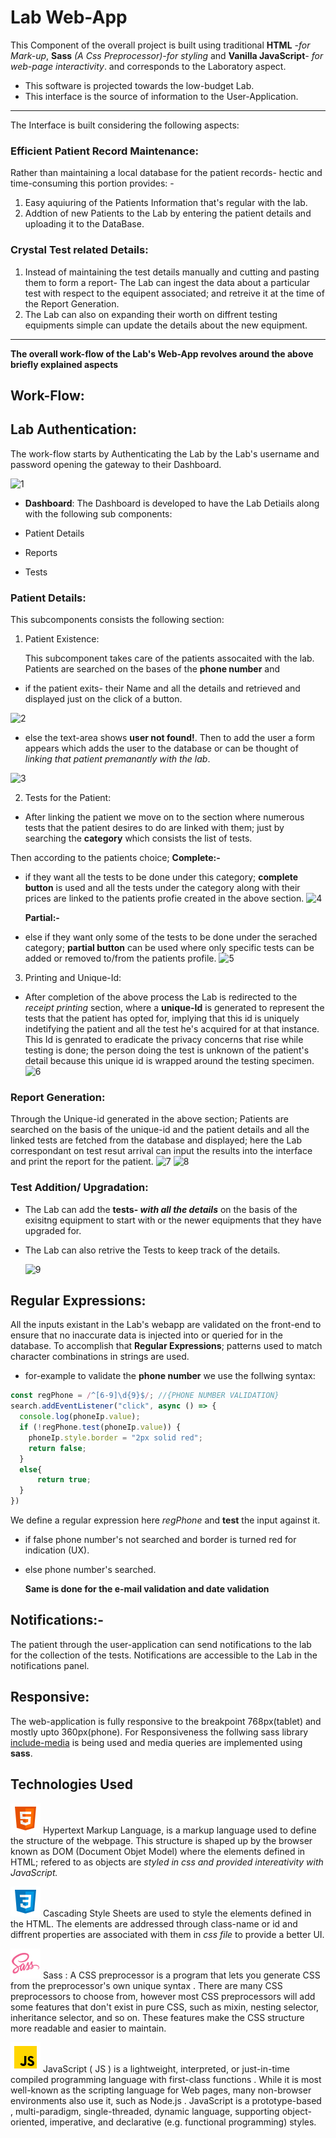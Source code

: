 # **Lab Web-App**

This Component of the overall project is built using traditional **HTML** _-for Mark-up_, **Sass** _(A Css Preprocessor)-for styling_ and **Vanilla JavaScript**_- for web-page interactivity_. and corresponds to the Laboratory aspect.

- This software is projected towards the low-budget Lab. <br>
- This interface is the source of information to the User-Application.<br>

---

The Interface is built considering the following aspects:

### **Efficient Patient Record Maintenance:**

Rather than maintaining a local database for the patient records- hectic and time-consuming this portion provides: -

1. Easy aquiuring of the Patients Information that's regular with the lab.
2. Addtion of new Patients to the Lab by entering the patient details and uploading it to the DataBase.

### **Crystal Test related Details:**

1. Instead of maintaining the test details manually and cutting and pasting them to form a report- The Lab can ingest the data about a particular test with respect to the equipent associated; and retreive it at the time of the Report Generation.
1. The Lab can also on expanding their worth on diffrent testing equipments simple can update the details about the new equipment.

---

**The overall work-flow of the Lab's Web-App revolves around the above briefly explained aspects**

## **Work-Flow**:

## **Lab Authentication**:

The work-flow starts by Authenticating the Lab by the Lab's username and password opening the gateway to their Dashboard.

![1](/src/assets/1.gif "authentication")

- **Dashboard**: The Dashboard is developed to have the Lab Detiails along with the following sub components:

- Patient Details
- Reports
- Tests

### **Patient Details:**

This subcomponents consists the following section:

1. Patient Existence:

   This subcomponent takes care of the patients assocaited with the lab. Patients are searched on the bases of the **phone number** and

- if the patient exits- their Name and all the details and retrieved and displayed just on the click of a button.

![2](/src/assets/2.gif "existing-patient")

- else the text-area shows **user not found!**. Then to add the user a form appears which adds the user to the database or can be thought of _linking that patient premanantly with the lab_.

![3](/src/assets/3.gif "new-patient")

2. Tests for the Patient:

- After linking the patient we move on to the section where numerous tests that the patient desires to do are linked with them; just by searching the **category** which consists the list of tests.

Then according to the patients choice;
**Complete:-**

- if they want all the tests to be done under this category; **complete button** is used and all the tests under the category along with their prices are linked to the patients profie created in the above section.
  ![4](/src/assets/4.gif "complete-btn")

  **Partial:-**

- else if they want only some of the tests to be done under the serached category; **partial button** can be used where only specific tests can be added or removed to/from the patients profile.
  ![5](/src/assets/5.gif "partial-btn")

3. Printing and Unique-Id:

- After completion of the above process the Lab is redirected to the _receipt printing_ section, where a **unique-Id** is generated to represent the tests that the patient has opted for, implying that this id is uniquely indetifying the patient and all the test he's acquired for at that instance. This Id is genrated to eradicate the privacy concerns that rise while testing is done; the person doing the test is unknown of the patient's detail because this unique id is wrapped around the testing specimen.
  ![6](/src/assets/6.gif "printing")

### **Report Generation:**

Through the Unique-id generated in the above section; Patients are searched on the basis of the unique-id and the patient details and all the linked tests are fetched from the database and displayed; here the Lab correspondant on test resut arrival can input the results into the interface and print the report for the patient.
![7](/src/assets/7.gif "report-generation") ![8](/src/assets/8.gif "inputing values")

### **Test Addition/ Upgradation:**

- The Lab can add the **tests- _with all the details_** on the basis of the exisitng equipment to start with or the newer equipments that they have upgraded for.
- The Lab can also retrive the Tests to keep track of the details.

  ![9](/src/assets/9.gif "test-add/retrieve")

## Regular Expressions:

All the inputs existant in the Lab's webapp are validated on the front-end to ensure that no inaccurate data is injected into or queried for in the database. To accomplish that **Regular Expressions**; patterns used to match character combinations in strings are used.

- for-example to validate the **phone number** we use the follwing syntax:

```JavaScript
const regPhone = /^[6-9]\d{9}$/; //{PHONE NUMBER VALIDATION}
search.addEventListener("click", async () => {
  console.log(phoneIp.value);
  if (!regPhone.test(phoneIp.value)) {
    phoneIp.style.border = "2px solid red";
    return false;
  }
  else{
      return true;
  }
})
```

We define a regular expression here _regPhone_ and **test** the input against it.

- if false phone number's not searched and border is turned red for indication (UX).
- else phone number's searched.

  **Same is done for the e-mail validation and date validation**

## Notifications:-

The patient through the user-application can send notifications to the lab for the collection of the tests. Notifications are accessible to the Lab in the notifications panel.

## Responsive:

The web-application is fully responsive to the breakpoint 768px(tablet) and mostly upto 360px(phone).
For Responsiveness the follwing sass library [include-media](https://github.com/eduardoboucas/include-media) is being used and media queries are implemented using **sass**.

## **Technologies Used**

![img-html](/src/assets/html.png "html")
Hypertext Markup Language, is a markup language used to define the structure of the webpage. This structure is shaped up by the browser known as DOM (Document Objet Model) where the elements defined in HTML; refered to as objects are _styled in css and provided intereativity with JavaScript._

![img-css](/src/assets/css.png "Css")
Cascading Style Sheets are used to style the elements defined in the HTML. The elements are addressed through class-name or id and diffrent properties are associated with them in _css file_ to provide a better UI.

![img-sass](/src/assets/sass.png "sass")
Sass : A CSS preprocessor is a program that lets you generate CSS from the preprocessor's own unique syntax . There are many CSS preprocessors to choose from, however most CSS preprocessors will add some features that don't exist in pure CSS, such as mixin, nesting selector, inheritance selector, and so on. These features make the CSS structure more readable and easier to maintain.

![img-JavaScript](/src/assets/javascript.png "JavaScript")
JavaScript ( JS ) is a lightweight, interpreted, or just-in-time compiled programming language with first-class functions . While it is most well-known as the scripting language for Web pages, many non-browser environments also use it, such as Node.js . JavaScript is a prototype-based , multi-paradigm, single-threaded, dynamic language, supporting object-oriented, imperative, and declarative (e.g. functional programming) styles.
